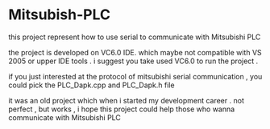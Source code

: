 Mitsubish-PLC
=============
this project represent how to use serial to communicate with Mitsubishi PLC 

the project is developed  on  VC6.0 IDE. which maybe not compatible with VS 2005 or upper  IDE tools .  i suggest you take used  VC6.0 to run the project . 

if you just interested at the protocol of mitsubishi  serial communication , you could pick the PLC_Dapk.cpp and PLC_Dapk.h file 

it was an old project which when i started my development career . 
not perfect , but works , i hope this project could help those who wanna communicate with Mitsubishi PLC 
  
